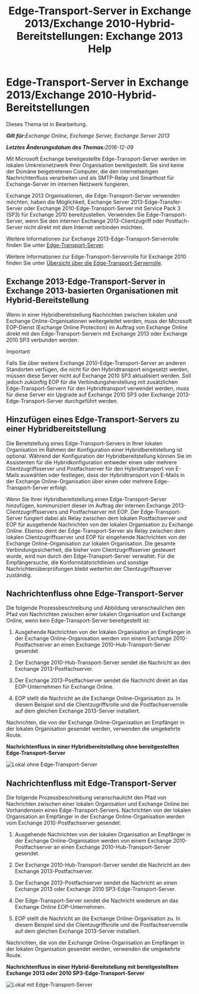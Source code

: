 ﻿---
title: 'Edge-Transport-Server in Exchange 2013/Exchange 2010-Hybrid-Bereitstellungen: Exchange 2013 Help'
TOCTitle: Edge-Transport-Server in Exchange 2013/Exchange 2010-Hybrid-Bereitstellungen
ms:assetid: 924f895e-5987-48d0-b113-9d26dcbcdae0
ms:mtpsurl: https://technet.microsoft.com/de-de/library/Dn393965(v=EXCHG.150)
ms:contentKeyID: 59634186
ms.date: 01/01/2018
mtps_version: v=EXCHG.150
ms.translationtype: HT
---

# Edge-Transport-Server in Exchange 2013/Exchange 2010-Hybrid-Bereitstellungen

Dieses Thema ist in Bearbeitung.  

_<strong>Gilt für:</strong>Exchange Online, Exchange Server, Exchange Server 2013_

_<strong>Letztes Änderungsdatum des Themas:</strong>2016-12-09_

Mit Microsoft Exchange bereitgestellte Edge-Transport-Server werden im lokalen Umkreisnetzwerk Ihrer Organisation bereitgestellt. Sie sind keine der Domäne beigetretenen Computer, die den internetseitigen Nachrichtenfluss verarbeiten und als SMTP-Relay und Smarthost für Exchange-Server im internen Netzwerk fungieren.

Exchange 2013 Organisationen, die Edge-Transport-Server verwenden möchten, haben die Möglichkeit, Exchange Server 2013-Edge-Transfer-Server oder Exchange 2010-Edge-Transport-Server mit Service Pack 3 (SP3) für Exchange 2010 bereitzustellen. Verwenden Sie Edge-Transport-Server, wenn Sie den internen Exchange 2013-Clientzugriff oder Postfach-Server nicht direkt mit dem Internet verbinden möchten.

Weitere Informationen zur Exchange 2013-Edge-Transport-Serverrolle finden Sie unter [Edge-Transport-Server](https://technet.microsoft.com/de-de/library/bb124701\(v=exchg.150\)).

Weitere Informationen zur Edge-Transport-Serverrolle für Exchange 2010 finden Sie unter [Übersicht über die Edge-Transport-Serverrolle](http://go.microsoft.com/fwlink/p/?linkid=183473).

## Exchange 2013-Edge-Transport-Server in Exchange 2013-basierten Organisationen mit Hybrid-Bereitstellung

Wenn in einer Hybridbereitstellung Nachrichten zwischen lokalen und Exchange Online-Organisationen weitergeleitet werden, muss der Microsoft EOP-Dienst (Exchange Online Protection) im Auftrag von Exchange Online direkt mit den Edge-Transport-Servern mit Exchange 2013 oder Exchange 2010 SP3 verbunden werden.


> [!IMPORTANT]
> Falls Sie über weitere Exchange 2010-Edge-Transport-Server an anderen Standorten verfügen, die nicht für den Hybridtransport eingesetzt werden, müssen diese Server nicht auf Exchange 2010 SP3 aktualisiert werden. Soll jedoch zukünftig EOP für die Verbindungsherstellung mit zusätzlichen Edge-Transport-Servern für den Hybridtransport verwendet werden, muss für diese Server ein Upgrade auf Exchange 2010 SP3 oder Exchange 2013-Edge-Transport-Server durchgeführt werden.



## Hinzufügen eines Edge-Transport-Servers zu einer Hybridbereitstellung

Die Bereitstellung eines Edge-Transport-Servers in Ihrer lokalen Organisation im Rahmen der Konfiguration einer Hybridbereitstellung ist optional. Während der Konfiguration der Hybridbereitstellung können Sie im Assistenten für die Hybridkonfiguration entweder einen oder mehrere Clientzugriffsserver und Postfachserver für den Hybridtransport von E-Mails auswählen oder festlegen, dass der Hybridtransport von E-Mails in der Exchange Online-Organisation über einen oder mehrere Edge-Transport-Server erfolgt.

Wenn Sie Ihrer Hybridbereitstellung einen Edge-Transport-Server hinzufügen, kommuniziert dieser im Auftrag der internen Exchange 2013-Clientzugriffsservers und Postfachserver mit EOP. Der Edge-Transport-Server fungiert dabei als Relay zwischen dem lokalen Postfachserver und EOP für ausgehende Nachrichten von der lokalen Organisation zu Exchange Online. Ebenso dient der Edge-Transport-Server als Relay zwischen dem lokalen Clientzugriffsserver und EOP für eingehende Nachrichten von der Exchange Online-Organisation zur lokalen Organisation. Die gesamte Verbindungssicherheit, die bisher vom Clientzugriffsserver gesteuert wurde, wird nun durch den Edge-Transport-Server verwaltet. Für die Empfängersuche, die Konformitätsrichtlinien und sonstige Nachrichtenüberprüfungen bleibt weiterhin der Clientzugriffsserver zuständig.

## Nachrichtenfluss ohne Edge-Transport-Server

Die folgende Prozessbeschreibung und Abbildung veranschaulichen den Pfad von Nachrichten zwischen einer lokalen Organisation und Exchange Online, wenn kein Edge-Transport-Server bereitgestellt ist:

1.  Ausgehende Nachrichten von der lokalen Organisation an Empfänger in der Exchange Online-Organisation werden von einem Exchange 2010-Postfachserver an einen Exchange 2010-Hub-Transport-Server gesendet.

2.  Der Exchange 2010-Hub-Transport-Server sendet die Nachricht an den Exchange 2013-Postfachserver.

3.  Der Exchange 2013-Postfachserver sendet die Nachricht direkt an das EOP-Unternehmen für Exchange Online.

4.  EOP stellt die Nachricht an die Exchange Online-Organisation zu. In diesem Beispiel sind die Clientzugriffsrolle und die Postfachserverrolle auf dem gleichen Exchange 2013-Server installiert.

Nachrichten, die von der Exchange Online-Organisation an Empfänger in der lokalen Organisation gesendet werden, verwenden die umgekehrte Route.

**Nachrichtenfluss in einer Hybridbereitstellung ohne bereitgestellten Edge-Transport-Server**

![Lokal ohne Edge-Transport-Server](images/Dn393965.37bbe430-b157-4f52-83da-6d44f4459425(EXCHG.150).png "Lokal ohne Edge-Transport-Server")

## Nachrichtenfluss mit Edge-Transport-Server

Die folgende Prozessbeschreibung veranschaulicht den Pfad von Nachrichten zwischen einer lokalen Organisation und Exchange Online bei Vorhandensein eines Edge-Transport-Servers. Nachrichten von der lokalen Organisation an Empfänger in der Exchange Online-Organisation werden vom Exchange 2010-Postfachserver gesendet:

1.  Ausgehende Nachrichten von der lokalen Organisation an Empfänger in der Exchange Online-Organisation werden von einem Exchange 2010-Postfachserver an einen Exchange 2010-Hub-Transport-Server gesendet.

2.  Der Exchange 2010-Hub-Transport-Server sendet die Nachricht an den Exchange 2013-Postfachserver.

3.  Der Exchange 2013-Postfachserver sendet die Nachricht an einen Exchange 2013 oder Exchange 2010 SP3-Edge-Transport-Server.

4.  Der Edge-Transport-Server sendet die Nachricht wiederum an das Exchange Online EOP-Unternehmen.

5.  EOP stellt die Nachricht an die Exchange Online-Organisation zu. In diesem Beispiel sind die Clientzugriffsrolle und die Postfachserverrolle auf dem gleichen Exchange 2013-Server installiert.

Nachrichten, die von der Exchange Online-Organisation an Empfänger in der lokalen Organisation gesendet werden, verwenden die umgekehrte Route.

**Nachrichtenfluss in einer Hybrid-Bereitstellung mit bereitgestelltem Exchange 2013 oder 2010 SP3-Edge-Transport-Server**

![Lokal mit Edge-Transport-Server](images/Dn393965.f1039133-249b-401d-bd39-3672442a06c9(EXCHG.150).png "Lokal mit Edge-Transport-Server")

